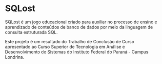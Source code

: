 # SQLost
SQLost é um jogo educacional criado para auxiliar no processo de ensino e aprendizado de conteúdos de banco de dados por meio da linguagem de consulta estruturada SQL.

Este projeto é um resultado do Trabalho de Conclusão de Curso apresentado ao Curso Superior de Tecnologia em Análise e Desenvolvimento de Sistemas do Instituto Federal do Paraná - Campus Londrina.
